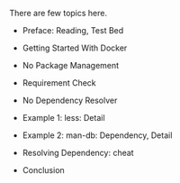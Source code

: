 There are few topics here.

*	Preface: Reading, Test Bed

*	Getting Started With Docker

*	No Package Management

*	Requirement Check

*	No Dependency Resolver

*	Example 1: less: Detail

*	Example 2: man-db: Dependency, Detail

*	Resolving Dependency: cheat

*	Conclusion

[//]: <> ( -- -- -- links below -- -- -- )
